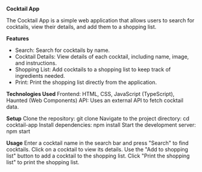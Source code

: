 **Cocktail App**

The Cocktail App is a simple web application that allows users to search for cocktails, view their details, and add them to a shopping list.

**Features**
 - Search: Search for cocktails by name.
 - Cocktail Details: View details of each cocktail, including name, image, and instructions.
 - Shopping List: Add cocktails to a shopping list to keep track of ingredients needed.
 - Print: Print the shopping list directly from the application.

**Technologies Used**
Frontend: HTML, CSS, JavaScript (TypeScript), Haunted (Web Components)
API: Uses an external API to fetch cocktail data.

**Setup**
Clone the repository: git clone <repository-url>
Navigate to the project directory: cd cocktail-app
Install dependencies: npm install
Start the development server: npm start

**Usage**
Enter a cocktail name in the search bar and press "Search" to find cocktails.
Click on a cocktail to view its details.
Use the "Add to shopping list" button to add a cocktail to the shopping list.
Click "Print the shopping list" to print the shopping list.
